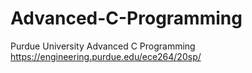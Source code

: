 # Advanced-C-Programming
Purdue University Advanced C Programming
https://engineering.purdue.edu/ece264/20sp/

